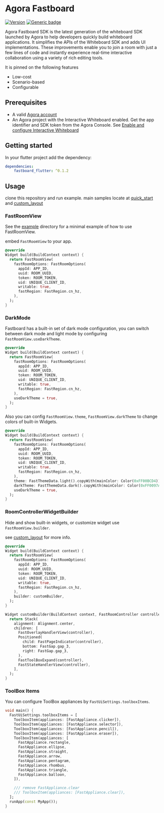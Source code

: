 # Agora Fastboard

[![Version](https://img.shields.io/pub/v/fastboard_flutter.svg)](https://pub.dev/packages/fastboard_flutter)
[![Generic badge](https://img.shields.io/badge/platform-android%20|%20ios%20-blue.svg)](https://pub.dev/packages/fastboard_flutter)

Agora Fastboard SDK is the latest generation of the whiteboard SDK launched by Agora to help
developers quickly build whiteboard applications. It simplifies the APIs of the Whiteboard SDK and
adds UI implementations. These improvements enable you to join a room with just a few lines of code
and instantly experience real-time interactive collaboration using a variety of rich editing tools.

It is pinned on the following features

* Low-cost
* Scenario-based
* Configurable

## Prerequisites

* A valid [Agora account](https://docs.agora.io/en/interactive-whiteboard/reference/manage-agora-account?platform=android#sign-up-and-log-in)
* An Agora project with the Interactive Whiteboard enabled. Get the app identifier and SDK token
  from the Agora Console.
  See [Enable and configure Interactive Whiteboard](https://docs.agora.io/en/interactive-whiteboard/develop/enable-whiteboard?platform=android)

## Getting started

In your flutter project add the dependency:

```yaml
dependencies:
    fastboard_flutter: ^0.1.2
```

## Usage

clone this repository and run example. main samples locate
at [quick_start](example/lib/quick_start.dart) and [custom_layout](example/lib/custom_layout.dart)

### FastRoomView

See the [example](example) directory for a minimal example of how to use FastRoomView.

embed `FastRoomView` to your app.

```dart
@override
Widget build(BuildContext context) {
  return FastRoomView(
    fastRoomOptions: FastRoomOptions(
      appId: APP_ID,
      uuid: ROOM_UUID,
      token: ROOM_TOKEN,
      uid: UNIQUE_CLIENT_ID,
      writable: true,
      fastRegion: FastRegion.cn_hz,
    ),
  );
}
```

### DarkMode

Fastboard has a built-in set of dark mode configuration, you can switch between dark mode and light
mode by configuring `FastRoomView.useDarkTheme`.

```dart
@override
Widget build(BuildContext context) {
  return FastRoomView(
    fastRoomOptions: FastRoomOptions(
      appId: APP_ID,
      uuid: ROOM_UUID,
      token: ROOM_TOKEN,
      uid: UNIQUE_CLIENT_ID,
      writable: true,
      fastRegion: FastRegion.cn_hz,
    ),
    useDarkTheme = true,
  );
}
```

Also you can config `FastRoomView.theme`, `FastRoomView.darkTheme` to change colors of built-in
Widgets.

```dart
@override
Widget build(BuildContext context) {
  return FastRoomView(
    fastRoomOptions: FastRoomOptions(
      appId: APP_ID,
      uuid: ROOM_UUID,
      token: ROOM_TOKEN,
      uid: UNIQUE_CLIENT_ID,
      writable: true,
      fastRegion: FastRegion.cn_hz,
    ),
    theme: FastThemeData.light().copyWith(mainColor: Color(0xFF00BCD4)),
    darkTheme: FastThemeData.dark().copyWith(mainColor: Color(0xFF0097A7)),
    useDarkTheme = true,
  );
}
```

### RoomControllerWidgetBuilder

Hide and show built-in widgets, or customize widget use `FastRoomView.builder`.

see [custom_layout](example/lib/custom_layout.dart) for more info.

```dart
@override
Widget build(BuildContext context) {
  return FastRoomView(
    fastRoomOptions: FastRoomOptions(
      appId: APP_ID,
      uuid: ROOM_UUID,
      token: ROOM_TOKEN,
      uid: UNIQUE_CLIENT_ID,
      writable: true,
      fastRegion: FastRegion.cn_hz,
    ),
    builder: customBuilder,
  );
}

Widget customBuilder(BuildContext context, FastRoomController controller) {
  return Stack(
    alignment: Alignment.center,
    children: [
      FastOverlayHandlerView(controller),
      Positioned(
        child: FastPageIndicator(controller),
        bottom: FastGap.gap_3,
        right: FastGap.gap_3,
      ),
      FastToolBoxExpand(controller),
      FastStateHandlerView(controller),
    ],
  );
}
```

### ToolBox Items

You can configure ToolBox appliances by `FastUiSettings.toolboxItems`.

```dart
void main() {
  FastUiSettings.toolboxItems = [
    ToolboxItem(appliances: [FastAppliance.clicker]),
    ToolboxItem(appliances: [FastAppliance.selector]),
    ToolboxItem(appliances: [FastAppliance.pencil]),
    ToolboxItem(appliances: [FastAppliance.eraser]),
    ToolboxItem(appliances: [
      FastAppliance.rectangle,
      FastAppliance.ellipse,
      FastAppliance.straight,
      FastAppliance.arrow,
      FastAppliance.pentagram,
      FastAppliance.rhombus,
      FastAppliance.triangle,
      FastAppliance.balloon,
    ]),

    /// remove FastAppliance.clear
    /// ToolboxItem(appliances: [FastAppliance.clear]),
  ];
  runApp(const MyApp());
}
```